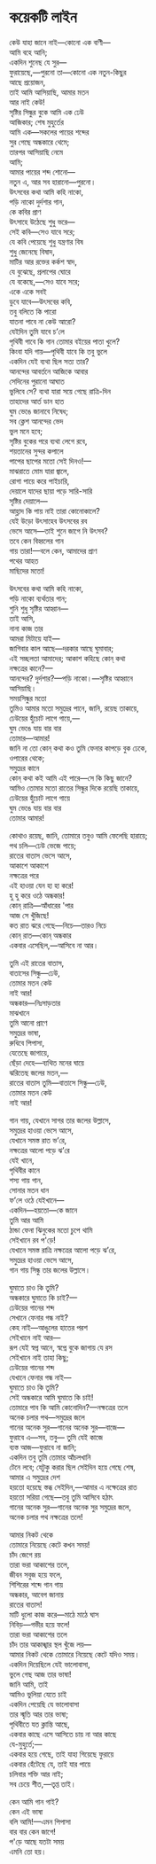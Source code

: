 # কয়েকটি লাইন

কেউ যাহা জানে নাই—কোনো এক বাণী—  
আমি বহে আনি;  
একদিন শুনেছ যে সুর—  
ফুরায়েছে,—পুরনো তা—কোনো এক নতুন-কিছুর  
আছে প্রয়োজন,  
তাই আমি আসিয়াছি, আমার মতন  
আর নাই কেউ!  
সৃষ্টির সিন্ধুর বুকে আমি এক ঢেউ  
আজিকার; শেষ মুহুর্তের  
আমি এক—সকলের পায়ের শব্দের  
সুর গেছে অন্ধকারে থেমে;  
তারপর আসিয়াছি নেমে  
আমি;  
আমার পায়ের শব্দ শোনো—  
নতুন এ, আর সব হারানো—পুরনো।  
উৎসবের কথা আমি কহি নাকো,  
পড়ি নাকো দুর্দশার গান,  
কে কবির প্রাণ  
উৎসাহে উঠেছে শুধু ভরে—  
সেই কবি—সেও যাবে সরে;  
যে কবি পেয়েছে শুধু যন্ত্রণার বিষ  
শুধু জেনেছে বিষাদ,  
মাটির আর রক্তের কর্কশ স্বাদ,  
যে বুঝেছে, প্রলাপের ঘোরে  
যে বকেছে,—সেও যাবে সরে;  
একে একে সবই  
ডুবে যাবে—উৎসবের কবি,  
তবু বলিতে কি পারো  
যাতনা পাবে না কেউ আরো?  
যেইদিন তুমি যাবে চ’লে  
পৃথিবী গাবে কি গান তোমার বইয়ের পাতা খুলে?  
কিংবা যদি গায়—পৃথিবী যাবে কি তবু ভুলে  
একদিন যেই ব্যথা ছিল সত্য তার?  
আনন্দের আবর্তনে আজিকে আবার  
সেদিনের পুরানো আঘাত  
ভুলিবে সে? ব্যথা যারা সয়ে গেছে রাত্রি-দিন  
তাহাদের আর্ত ডান হাত  
ঘুম ভেঙে জানাবে নিষেধ;  
সব ক্লেশ আনন্দের ভেদ  
ভুল মনে হবে;  
সৃষ্টির বুকের পরে ব্যথা লেগে রবে,  
শয়তানের সুন্দর কপালে  
পাপের ছাপের মতো সেই দিনও!—  
মাঝরাতে মোম যারা জ্বালে,  
রোগা পায়ে করে পাইচারি,  
দেয়ালে যাদের ছায়া পড়ে সারি-সারি  
সৃষ্টির দেয়ালে—  
আহ্লাদ কি পায় নাই তারা কোনোকালে?  
যেই উড়ো উৎসাহেব উৎসবের রব  
ভেসে আসে—তাই শুনে জাগে নি উৎসব?  
তবে কেন বিহ্বলের গান  
গায় তারা!—বলে কেন, আমাদের প্রাণ  
পথের আহত  
মাছিদের মতো!

উৎসবের কথা আমি কহি নাকো,  
পড়ি নাকো ব্যর্থতার গান;  
শুনি শুধু সৃষ্টির আহ্বান—  
তাই আসি,  
নানা কাজ তার  
আমরা মিটায়ে যাই—  
জাগিবার কাল আছে—দরকার আছে ঘুমাবার;  
এই সচ্ছলতা আমাদের; আকাশ কহিছে কোন্‌ কথা  
নক্ষত্রের কানে?—  
আনন্দের? দুর্দশার?—পড়ি নাকো।—সৃষ্টির আহ্বানে  
আসিয়াছি।  
সময়সিন্ধুর মতো  
তুমিও আমার মতো সমুদ্রের পানে, জানি, রয়েছ তাকায়ে,  
ঢেউয়ের হুঁচোট লাগে গায়ে,—  
ঘুম ভেঙে যায় বার বার  
তোমার—আমার!  
জানি না তো কোন্‌ কথা কও তুমি ফেনার কাপড়ে বুক ঢেকে,  
ওপারের থেকে;  
সমুদ্রের কানে  
কোন্‌ কথা কই আমি এই পারে—সে কি কিছু জানে?  
আমিও তোমার মতো রাতের সিন্ধুর দিকে রয়েছি তাকায়ে,  
ঢেউয়ের হুঁচোট লাগে গায়ে  
ঘুম ভেঙে যায় বার বার  
তোমার আমার!

কোথাও রয়েছ, জানি, তোমারে তবুও আমি ফেলেছি হারায়ে;  
পথ চলি—ঢেউ ভেজে পায়ে;  
রাতের বাতাস ভেসে আসে,  
আকাশে আকাশে  
নক্ষত্রের পরে  
এই হাওয়া যেন হা হা করে!  
হু হু করে ওঠে অন্ধকার!  
কোন্‌ রাত্রি—আঁধারের 'পার  
আজ সে খুঁজিছে!  
কত রাত ঝরে গেছে—নিচে—তারও নিচে  
কোন্‌ রাত—কোন্‌ অন্ধকার  
একবার এসেছিল,—আসিবে না আর।

তুমি এই রাতের বাতাস,  
বাতাসের সিন্ধু—ঢেউ,  
তোমার মতন কেউ  
নাই আর!  
অন্ধকার—নিঃসাড়তার  
মাঝখানে  
তুমি আনো প্রাণে  
সমুদ্রের ভাষা,  
রুধিবে পিপাসা,  
যেতেছে জাগায়ে,  
ছেঁড়া দেহে—ব্যথিত মনের ঘায়ে  
ঝরিতেছ জলের মতন,—  
রাতের বাতাস তুমি—বাতাসে সিন্ধু—ঢেউ,  
তোমার মতন কেউ  
নাই আর!

গান গায়, যেখানে সাগর তার জলের উল্লাসে,  
সমুদ্রের হাওয়া ভেসে আসে,  
যেখানে সমস্ত রাত ভ’রে,  
নক্ষত্রের আলো পড়ে ঝ’রে  
যেই খানে,  
পৃথিবীর কানে  
শস্য গায় গান,  
সোনার মতন ধান  
ফ’লে ওঠে যেইখানে—  
একদিন—হয়তো—কে জানে  
তুমি আর আমি  
ঠান্ডা ফেনা ঝিনুকের মতো চুপে থামি  
সেইখানে রব প'ড়ে!  
যেখানে সমস্ত রাত্রি নক্ষত্রের আলো পড়ে ঝ’রে,  
সমুদ্রের হাওয়া ভেসে আসে,  
গান গায় সিন্ধু তার জলের উল্লাসে।

ঘুমাতে চাও কি তুমি?  
অন্ধকারে ঘুমাতে কি চাই?—  
ঢেউয়ের গানের শব্দ  
সেখানে ফেনার গন্ধ নাই?  
কেহ নাই—আঙুলের হাতের পরশ  
সেইখানে নাই আর—  
রূপ যেই স্বপ্ন আনে, স্বপ্নে বুকে জাগায় যে রস  
সেইখানে নাই তাহা কিছু;  
ঢেউয়ের গানের শব্দ  
যেখানে ফেনার গন্ধ নাই—  
ঘুমাতে চাও কি তুমি?  
সেই অন্ধকারে আমি ঘুমাতে কি চাই!  
তোমারে পাব কি আমি কোনোদিন?—নক্ষত্রের তলে  
অনেক চলার পথ—সমুদ্রের জলে  
গানের অনেক সুর—গানের অনেক সুর—বাজে—  
ফুরাবে এ—সব, তবু— তুমি যেই কাজে  
ব্যস্ত আজ—ফুরাবে না জানি;  
একদিন তবু তুমি তোমার আঁচলখানি  
টেনে লবে; যেটুকু করার ছিল সেইদিন হয়ে গেছে শেষ,  
আমার এ সমুদ্রের দেশ  
হয়তো হয়েছে স্তব্ধ সেইদিন,—আমার এ নক্ষেত্রের রাত  
হয়তো সরিয়া গেছে—তবু তুমি আসিবে হঠাৎ  
গানের অনেক সুর—গানের অনেক সুর সমুদ্রের জলে,  
অনেক চলার পথ নক্ষত্রের তলে!

আমার নিকট থেকে  
তোমারে নিয়েছে কেটে কখন সময়!  
চাঁদ জেগে রয়  
তারা ভরা আকাশের তলে,  
জীবন সবুজ হয়ে ফলে,  
শিশিরের শব্দে গান গায়  
অন্ধকার, আবেগ জানায়  
রাতের বাতাস!  
মাটি ধুলো কাজ করে—মাঠে মাঠে ঘাস  
নিবিড়—গভীর হয়ে ফলে!  
তারা ভরা আকাশের তলে  
চাঁদ তার আকাঙ্খার স্থল খুঁজে লয়—  
আমার নিকট থেকে তোমারে নিয়েছে কেটে যদিও সময়।  
একদিন দিয়েছিলে যেই ভালোবাসা,  
ভুলে গেছ আজ তার ভাষা!  
জানি আমি, তাই  
আমিও ভুলিয়া যেতে চাই  
একদিন পেয়েছি যে ভালোবাসা  
তার স্মৃতি আর তার ভাষা;  
পৃথিবীতে যত ক্লান্তি আছে,  
একবার কাছে এসে আসিতে চায় না আর কাছে  
যে-মুহুর্তে;—  
একবার হয়ে গেছে, তাই যাহা গিয়েছে ফুরায়ে  
একবার হেঁটেছে যে, তাই যার পায়ে  
চলিবার শক্তি আর নাই;  
সব চেয়ে শীত,—তৃপ্ত তাই।

কেন আমি গান গাই?  
কেন এই ভাষা  
বলি আমি!—এমন পিপাসা  
বার বার কেন জাগে!  
প'ড়ে আছে যতটা সময়  
এমনি তো হয়।

